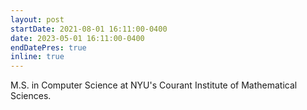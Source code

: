 ```yaml
---
layout: post
startDate: 2021-08-01 16:11:00-0400
date: 2023-05-01 16:11:00-0400
endDatePres: true
inline: true
---
```


M.S. in Computer Science at NYU's Courant Institute of Mathematical Sciences.
